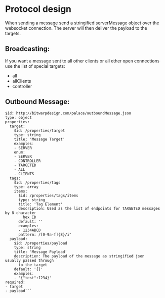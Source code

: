 # Protocol design

When sending a message send a stringified serverMessage object over the websocket connection. The server will then deliver the payload to the targets.


## Broadcasting:
If you want a message sent to all other clients or all other open connections use the list of special targets:
* all
* allClients
* controller

## Outbound Message:

```
$id: http://bitwarpdesign.com/palace/outboundMessage.json
type: object
properties:
  target:
    $id: /properties/target
    type: string
    title: 'Message Target'
    examples:
    - SERVER
    enum:
    - SERVER
    - CONTROLLER
    - TARGETED
    - ALL
    - CLIENTS
  tags:
    $id: /properties/tags
    type: array
    items:
      $id: /properties/tags/items
      type: string
      title: 'Tag Element'
      description: Used as the list of endpoints for TARGETED messages by 8 character
        hex ID
      default: ''
      examples:
      - 1234ABCD
      pattern: /[0-9a-f]{8}/i"
  payload:
    $id: /properties/payload
    type: string
    title: 'Message Payload'
    description: The payload of the message as stringified json usually passed through
      to the target
    default: '{}'
    examples:
    - '{"test":1234}'
required:
- target
- payload```
